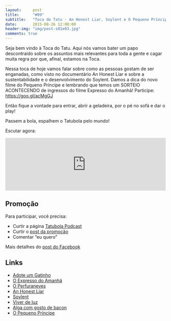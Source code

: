 ```yaml
---
layout:     post
title:      "#09"
subtitle:   "Toca do Tatu - An Honest Liar, Soylent e O Pequeno Príncipe"
date:       2015-08-26 12:00:00
header-img: "img/post-s01e03.jpg"
comments: true
---
```

<p>Seja bem vindo à Toca do Tatu. Aqui nós vamos bater um papo descontraído sobre os assuntos mais relevantes para toda a gente e cagar muita regra por que, afinal, estamos na Toca.</p>

<p>Nessa toca de hoje vamos falar sobre como as pessoas gostam de ser enganadas, como visto no documentário An Honest Liar e sobre a sustentabilidade e o desenvolvimento do Soylent.
Damos a dica do novo filme do Pequeno Príncipe e lembrando que temos um SORTEIO ACONTECENDO de ingressos do filme Expresso do Amanhã! Participe: <a href="https://goo.gl/acMgGJ"  target="_blank">https://goo.gl/acMgGJ</a>
</p>

<p>Então fique a vontade para entrar, abrir a geladeira, por o pé no sofá e dar o play!</p>

<p>Passem a bola, espalhem o Tatubola pelo mundo!</p>

<p>Escutar agora:</p>

<iframe width="100%" height="166" scrolling="no" frameborder="no" src="https://w.soundcloud.com/player/?url=https%3A//api.soundcloud.com/tracks/221009433&amp;color=ff5500&amp;auto_play=false&amp;hide_related=false&amp;show_comments=true&amp;show_user=true&amp;show_reposts=false"></iframe>

<h2 class="section-heading">Promoção</h2>

<p>Para participar, você precisa:</p>
<ul>
	<li>Curtir a página <a href="https://www.facebook.com/tatubolapodcast"  target="_blank">Tatubola Podcast</a></li>
	<li>Curtir o <a href="http://on.fb.me/1KwgCDz"  target="_blank">post da promoção</a></li>
	<li>Comentar “eu quero”</li>
</ul>
<p>Mais detalhes do <a href="http://on.fb.me/1KwgCDz"  target="_blank">post do Facebook</a></p>
<p></p>



<h2 class="section-heading">Links</h2>
<p>
	<ul>
		<li><a href="http://adoteumgatinho.org.br/"  target="_blank">Adote um Gatinho</a></li>
		<li><a href="https://www.youtube.com/watch?v=okeVv_MQLTk"  target="_blank">O Expresso do Amanhã</a></li>
		<li><a href="http://goo.gl/vP5BPz"  target="_blank">O Perfuraneves</a></li>
		<li><a href="http://anhonestliar.com/"  target="_blank">An Honest Liar</a></li>
		<li><a href="https://www.soylent.com/"  target="_blank">Soylent</a></li>
		<li><a href="http://www.vivendodaluz.com/PT/articles/processo21dias.html"  target="_blank">Viver de luz</a></li>
		<li><a href="http://exame.abril.com.br/tecnologia/noticias/cientistas-descobrem-alga-que-tem-gosto-de-bacon-e-faz-bem"  target="_blank">Alga com gosto de bacon</a></li>
		<li><a href="https://www.youtube.com/watch?v=7WoO-luLshk"  target="_blank">O Pequeno Príncipe</a></li>
		<!--- <li><a href=""  target="_blank"></a></li> --->
	</ul>

</p>
